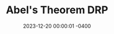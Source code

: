 ---
title: Abel's Theorem DRP
semester_name: Fall 2023
semester_order: 2
order: 2
status: unfinished
post_url: /posts/abels-thm/
date: 2023-12-20 00:00:01 -0400
downloads:
  - label: Abel's Theorem DRP
    url: /downloads/Abel's%20Theorem%20DRP.pdf
texts:
  - title: Abel's Theorem in Problems and Solutions
    author: V.B. Alekseev
---